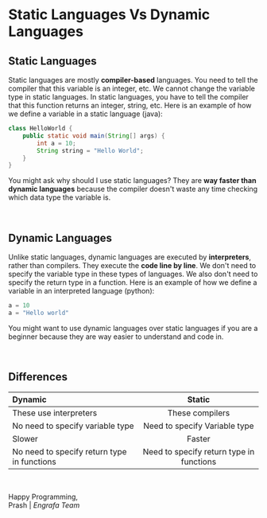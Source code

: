 # Static Languages Vs Dynamic Languages 

## **Static Languages** 

Static languages are mostly **compiler-based** languages. You need to tell the compiler that this variable is an integer, etc. We cannot change the variable type in static languages. In static languages, you have to tell the compiler that this function returns an integer, string, etc. Here is an example of how we define a variable in a static language (java):

```java
class HelloWorld {
    public static void main(String[] args) {
	    int a = 10;
	    String string = "Hello World";
    }
}
```



You might ask why should I use static languages? They are **way faster than dynamic languages** because the compiler doesn't waste any time checking which data type the variable is. 

<br>

## **Dynamic Languages** 
Unlike static languages, dynamic languages are executed by **interpreters**, rather than compilers. They execute the **code line by line**. We don't need to specify the variable type in these types of languages. We also don't need to specify the return type in a function. Here is an example of how we define a variable in an interpreted language (python): 


```py
a = 10
a = "Hello world"
```

You might want to use dynamic languages over static languages if you are a beginner because they are way easier to understand and code in. 


<br>

## **Differences**
| Dynamic      | Static 
| :---        |    :----:   
| These use interpreters  |  These compilers
| No need to specify variable type|  Need to specify Variable type     
| Slower | Faster |
| No need to specify return type in functions | Need to specify return type in functions

<br>

Happy Programming,\
Prash | _Engrafa Team_


